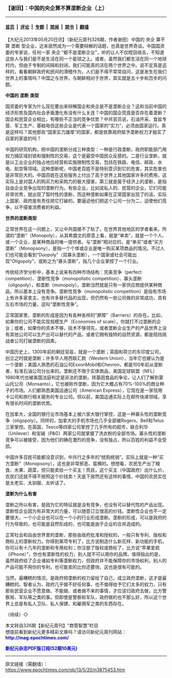 ### 【谢田】：中国的央企算不算垄断企业（上）

---

#### [首页](../../../..?n3875453) &nbsp;|&nbsp; [评论](../../../../../epoch-comment?n3875453) &nbsp;|&nbsp; [专题](../../../../../epoch-special?n3875453) &nbsp;|&nbsp; [禁闻](../../../../../epoch-news?n3875453) &nbsp;|&nbsp; [禁书](../../../../../books?n3875453) &nbsp;|&nbsp; [翻墙](https://github.com/gfw-breaker/nogfw/blob/master/README.md?n3875453)


<div class="post_content" id="artbody" itemprop="articleBody">
 <!-- article content begin -->
 <p>
  【大纪元2013年05月20日讯】（新纪元周刊326期，作者谢田）中国的
  <ok href="https://www.epochtimes.com/gb/tag/%E5%A4%AE%E4%BC%81.html">
   央企
  </ok>
  算不算
  <ok href="https://www.epochtimes.com/gb/tag/%E5%9E%84%E6%96%AD.html">
   垄断
  </ok>
  型企业，近来居然成为一个需要辩解的话题，也真是世界奇谈。中国国资委的专家说，任何一家
  <ok href="https://www.epochtimes.com/gb/tag/%E5%A4%AE%E4%BC%81.html">
   央企
  </ok>
  “都不是垄断企业”，听的让人不仅瞠目结舌，不知道这些人与我们是不是生活在同一个星球之上。或者，虽然我们都生活在同一个地球村内，但由于专制的间隔和封闭，我们可能真的活在两个世界之中。说不定真是这样的，看看朝鲜政府和民间的滑稽作为，人们是不得不常常自问，这是发生在我们世界上的事情吗？中国之与世界，与朝鲜相对于世界，其实就是五十步和百步的问题。
 </p>
 <p>
  <b>
   中国的
   <ok href="https://www.epochtimes.com/gb/tag/%E5%9E%84%E6%96%AD.html">
    垄断
   </ok>
   类型
  </b>
 </p>
 <p>
  国资委的专家为什么现在要出来辩解国企和央企是不是垄断企业？这和当前中国的经济形势及国内社会矛盾激化有没有什么关连？中国的国企究竟是否存在着垄断？国企和民营企业相比，有哪些不正当的竞争优势？中共官员说，石油开采、食盐专营、军工生产、基础电信这些企业是代表一个国家的“实力”，必须由国家运行。真是这样吗？其他那些“国家实力雄厚”的国家，都是依靠政府赋予垄断权力才殷实了自家的家底的吗？
 </p>
 <p>
  中国的研究机构，把中国的垄断分成三种类型：一种是行政垄断，政府职能部门用权力搞区域封锁和强制性的交易，这个是最受中国民众反感的。二是行业垄断，就是以工业企业的独占地位经营和实施限制性交易，包括在铁路、电信、邮政、水电、航空等领域。这种垄断呢，中国老百姓不是特别意识到它的危害，其实危害也是非常巨大的。中国百姓在这些服务上付出了高于世界上其他国家许多的费用，这实际上是对国人的购买力和采购力的极大侵害。第三就是属于经济上的垄断，是指自由企业竞争出现的垄断行为。有些企业，比如说私人的、民营的企业，它们可能非常优秀，就出现了暂时性的垄断，而这种垄断如果在正常国家出现了的话，实际上国家、政府是有责任把它打破的。要逼迫他们把这个公司一分为二，迫使他们竞争，以不侵害消费者的利益。
 </p>
 <p>
  <b>
   世界的垄断类型
  </b>
 </p>
 <p>
  正常世界在这一问题上，又让中共国接不了轨了。在世界其他地区的学者看来，所谓的“垄断”（Monopoly），从其希腊文的原意上看，就是“单卖”，就是一个个人、或一个企业，是某种商品的唯一提供者。与“垄断”相对应的，是“单买”或者“买方垄断”（Monopsony），是指一个个体或企业是唯一购买某项商品的情况。不过人们也可能会看到“Duopoly”（双寡头垄断），一个国家或社会可能出现“Oligopoly”，或称之为“寡头垄断”，指几个企业掌控了一个行业。
 </p>
 <p>
  传统经济学分析中，基本上说来有四种市场结构：完美竞争（perfect competition）、垄断性竞争（monopolistic competition）、寡头垄断（oligopoly），和垄断（monopoly）。垄断当然就是只有一家供应商提供某种商品，所以基本上没有竞争。垄断性竞争（monopolistic competition）是指有市场上有许多家卖主，也有许多替代品的出现，但仍然有一些公司做的非常成功，具有左右市场的力量，这叫“垄断性竞争”。
 </p>
 <p>
  正常国家里，垄断的形成是因为有各种各样的“屏障”（Barriers）的存在。比如，如果你的公司不能实现规模生产（Economies of scale），你就打不过垄断的企业；或者，如果你的资本不够，技术不够领先，或者垄断企业生产的产品世界上没有其他公司可以生产出可以替代的产品，或者它拥有独特的自然资源，都是阻挡挑战者公司打破垄断的因素。
 </p>
 <p>
  中国历史上，1300年前的朝廷官盐，就是一个垄断；英国和荷兰的东印度公司，创立之时就是垄断；许多华人用西联汇款（Western Union），当年它也被认为是一个垄断；美国人熟悉的石油公司ExxonMobil和Chevron，都是100年前从垄断者、标准石油公司分出来的。垄断还不限于实体商品，美国足球联盟（NFL）1980年代也被美国法庭判定是非法的垄断。转基因食品的争论，让人们了解到蒙山托公司（Monsanto），它也被称作垄断，因为它大概占有70%-100%的商业种子的市场。人们都熟悉美国运通公司（American Express），它现在是一家信用卡公司和旅行相关服务的专业公司。但以前，美国运通实际上在邮件快递领域，享有很长时间的垄断优势。
 </p>
 <p>
  在加拿大，全国的银行业市场基本上被六家大银行掌控，这是一种寡头性的垄断竞争（oligopoly）。同样的，加拿大的手机市场也几乎全部被Rogers、Bell和Telus三家掌控。在英国，Tesco等四家公司掌控了几乎所有的超市，联合利华（Unilever）和宝碱（P&amp;G）两家公司就掌握了洗衣粉的全部市场。寡头性的垄断竞争可以被接受，因为他们的确在激烈的竞争，没有独占，所以百姓的利益不会受损。
 </p>
 <p>
  中国许多百姓可能都没意识到，中共行之多年的“统购统销”，实际上就是一种“买方垄断”（Monopsony），这也是非常邪恶、蛮横的。想想看，农民生产出了粮食、水果、蔬菜，但只能卖给一个买主！而且，这个买主（中国政府）出什么价，农民们还就不得不按照这个价钱卖！天底下居然还有这样的事情，中国的农民实在是太老实、太驯服、太听话了。
 </p>
 <p>
  <b>
   垄断为什么有害
  </b>
 </p>
 <p>
  垄断之所以有害，是因为它的特征就是没有竞争，也没有可以替代性的产品出现。垄断性企业因为有非常大的力量，可以随意订立很高的价钱。垄断性企业也不一定要很大，一个小企业也可以在一个小的行业形成垄断。垄断的形成，可以是政府的行为导致的，也可能是自然形成的，也可能是由于企业的合并造成的。
 </p>
 <p>
  正常社会和自由世界里的垄断，那些由政府批准和授权的，一般只有专利、版权和商标上的垄断权力。你得到某项专利了，比方说制造什么新花样、新功能的手机，你可以有十几年的垄断和专用权利；你注册了版权或商标了，比方说“苹果爱疯（iPhone）”，你也有垄断性的权力，别人就不可以用你的品牌。值得指出的是，虽然政府给了企业诸如专利等垄断权力，但政府并不能保障你的市场权利，别人的产品可能不用你的专利，也可能卖的比你还要俏，这也是很有可能的。
 </p>
 <p>
  当然，最糟糕的情况，是政府把垄断的权力留给了自己，成立政府垄断，这才是最糟糕的。智者认为，政府几乎做不好任何事，也不值得给予它们太多的权力，只有那些民营企业不愿意做、不能做、或者做不来的事情，才应该归政府去做，比方警察局、军队等之类的事。但即使是警察和军队，政府做的也不那么好，所以这个世界上总是有私人卫队、私人保镖、和雇佣军之类的东西存在。
 </p>
 <p>
  （待续）◇
 </p>
 <p>
  本文转自326期【新纪元周刊】“商管智慧”栏目
  <br/>
  想提前看到新纪元更多精彩文章吗？请访问新纪元周刊网站：
  <br/>
  <ok href="http://mag.epochtimes.com/ " target="_blank">
   <font color="blue">
    <b>
     http://mag.epochtimes.com/
    </b>
   </font>
  </ok>
 </p>
 <p>
  <ok href="http://mag.epochtimes.com/pdfmag/home.html">
   <font color="blue">
    <b>
     新纪元杂志PDF版订阅(52期10美元)
    </b>
   </font>
  </ok>
 </p>
 <!-- article content end -->
 <div id="below_article_ad">
 </div>
</div>


---

原文链接（需翻墙）：https://www.epochtimes.com/gb/13/5/20/n3875453.htm